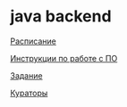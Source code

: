 # java backend

[Расписание](schedule.md)

[Инструкции по работе с ПО](instructions.md)

[Задание](backend%20task.md)

[Кураторы](curators.md)